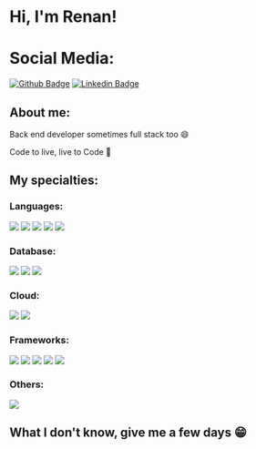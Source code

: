 # Hi, I'm Renan!
# Social Media:

[![Github Badge](https://img.shields.io/badge/-Github-000?style=flat-square&logo=Github&logoColor=white&link=https://github.com/renanmello)](https://github.com/renanmello)
[![Linkedin Badge](https://img.shields.io/badge/-LinkedIn-blue?style=flat-square&logo=Linkedin&logoColor=white&link=https://www.linkedin.com/in/renan-mello-202ba5211/)](https://www.linkedin.com/in/renan-mello-202ba5211/)

## About me:

Back end developer sometimes full stack too :smile:

Code to live, live to Code 🥰

## My specialties:

### Languages:
<img src="https://img.shields.io/badge/java-%23ED8B00.svg?style=for-the-badge&logo=openjdk&logoColor=white"/> 
<img src="https://img.shields.io/badge/Python-FFD43B?style=for-the-badge&logo=python&logoColor=blue"/>  
<img src="https://img.shields.io/badge/Kotlin-0095D5?&style=for-the-badge&logo=kotlin&logoColor=white"/> 
<img src="https://img.shields.io/badge/HTML5-E34F26?style=for-the-badge&logo=html5&logoColor=white"/> 
<img src="https://img.shields.io/badge/JavaScript-323330?style=for-the-badge&logo=javascript&logoColor=F7DF1E"/>

### Database:
<img src ="https://img.shields.io/badge/MySQL-005C84?style=for-the-badge&logo=mysql&logoColor=white"/> 
<img src ="https://img.shields.io/badge/postgres-%23316192.svg?&style=for-the-badge&logo=postgresql&logoColor=white"/> 
<img src ="https://img.shields.io/badge/MongoDB-4EA94B?style=for-the-badge&logo=mongodb&logoColor=white"/> 

### Cloud:
<img src ="https://img.shields.io/badge/Amazon_AWS-FF9900?style=for-the-badge&logo=amazonaws&logoColor=white"/> 
<img src ="https://img.shields.io/badge/Google_Cloud-4285F4?style=for-the-badge&logo=google-cloud&logoColor=white"/>

### Frameworks:
<img src ="https://img.shields.io/badge/Spring-6DB33F?style=for-the-badge&logo=spring&logoColor=white"/> 
<img src ="https://img.shields.io/badge/Apache-D22128?style=for-the-badge&logo=Apache&logoColor=white"/> 
<img src ="https://img.shields.io/badge/conda-342B029.svg?&style=for-the-badge&logo=anaconda&logoColor=white"/> 
<img src ="https://img.shields.io/badge/Postman-FF6C37?style=for-the-badge&logo=Postman&logoColor=white"/>  
<img src ="https://img.shields.io/badge/apache_maven-C71A36?style=for-the-badge&logo=apachemaven&logoColor=white"/>

### Others:
<img src="https://img.shields.io/badge/docker%20-%230db7ed.svg?&style=for-the-badge&logo=docker&logoColor=white"/>

## What I don't know, give me a few days 😁
